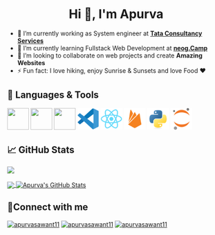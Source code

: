 <h1 align="center">Hi 👋, I'm Apurva</h1>

- 🔭 I’m currently working as System engineer at **<a href="https://www.tcs.com/">Tata Consultancy Services</a>**
- 🌱 I’m currently learning Fullstack Web Development at **<a href="https://neog.camp/">neog.Camp</a>**
- 👯 I’m looking to collaborate on web projects and create **Amazing Websites**
- ⚡ Fun fact: I love hiking, enjoy Sunrise & Sunsets and love Food ❤️

## 🔧 Languages & Tools
<p>
<img src="https://cdn.jsdelivr.net/gh/devicons/devicon/icons/html5/html5-original.svg" width="50" height="50"/>
<img src="https://cdn.jsdelivr.net/gh/devicons/devicon/icons/css3/css3-original.svg" width="50" height="50"/>
<img src="https://cdn.jsdelivr.net/gh/devicons/devicon/icons/javascript/javascript-original.svg" width="50" height="50" />
<img src="https://github.com/devicons/devicon/blob/v2.14.0/icons/vscode/vscode-original.svg" width="50" height="50"/>
<img src="https://github.com/devicons/devicon/blob/v2.14.0/icons/react/react-original.svg" width="50" height="50"/>
<img src="https://github.com/devicons/devicon/blob/v2.14.0/icons/firebase/firebase-plain.svg" width="50" height="50"/>
<img src="https://github.com/devicons/devicon/blob/v2.14.0/icons/python/python-original.svg" width="50" height="50"/>
<img src="https://github.com/devicons/devicon/blob/v2.14.0/icons/jupyter/jupyter-original.svg" width="50" height="50"/>
</p>

## &#x1f4c8; GitHub Stats

![](https://komarev.com/ghpvc/?username=ApurvaSawant11)

<div>
<a href="https://github.com/ApurvaSawant11/ApurvaSawant11">
  <img align="center" src="https://github-readme-stats.vercel.app/api/top-langs/?username=ApurvaSawant11&title_color=ffffff&text_color=c9cacc&icon_color=2bbc8a&bg_color=1d1f21&langs_count=3" />
</a>
<a href="https://github.com/ApurvaSawant11/ApurvaSawant11">
  <img align="center" src="https://github-readme-stats.vercel.app/api?username=ApurvaSawant11&show_icons=true&line_height=27&count_private=true&title_color=ffffff&text_color=c9cacc&icon_color=2bbc8a&bg_color=1d1f21" alt="Apurva's GitHub Stats" />
</a>
</div>

## 🔗Connect with me
<a href="https://twitter.com/ApurvaSawant11" target="blank"><img align="center" src="https://raw.githubusercontent.com/rahuldkjain/github-profile-readme-generator/master/src/images/icons/Social/twitter.svg" alt="apurvasawant11" height="30" width="40" /></a>
<a href="https://www.linkedin.com/in/apurvasawant11/" target="blank"><img align="center" src="https://raw.githubusercontent.com/rahuldkjain/github-profile-readme-generator/master/src/images/icons/Social/linked-in-alt.svg" alt="apurvasawant11" height="30" width="40" /></a>
<a href="https://instagram.com/apurva_2011" target="blank"><img align="center" src="https://raw.githubusercontent.com/rahuldkjain/github-profile-readme-generator/master/src/images/icons/Social/instagram.svg" alt="apurvasawant11" height="30" width="40" /></a>

